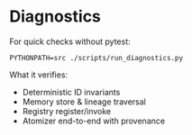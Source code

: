 # Diagnostics

For quick checks without pytest:

```
PYTHONPATH=src ./scripts/run_diagnostics.py
```

What it verifies:

- Deterministic ID invariants
- Memory store & lineage traversal
- Registry register/invoke
- Atomizer end-to-end with provenance
